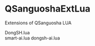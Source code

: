 QSanguoshaExtLua
================

Extensions of QSanguosha LUA

DongSH.lua    
smart-ai.lua
dongsh-ai.lua

